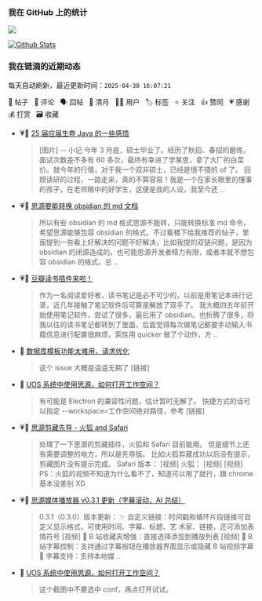 
### 我在 GitHub 上的统计

<a title="Hits" target="_blank" href="https://github.com/88250/88250"><img src="https://hits.b3log.org/88250/88250.svg"></a>

[![Github Stats](https://github-readme-stats.vercel.app/api?username=88250&theme=tokyonight&show_icons=true)](https://github.com/88250)

<!--events start -->

### 我在链滴的近期动态

每天自动刷新，最近更新时间：`2025-04-30 16:07:21`

📝 帖子 &nbsp; 💬 评论 &nbsp; 🗣 回帖 &nbsp; 🌙 清月 &nbsp; 👨‍💻 用户 &nbsp; 🏷️ 标签 &nbsp; ⭐️ 关注 &nbsp; 👍 赞同 &nbsp; 💗 感谢 &nbsp; 💰 打赏 &nbsp; 🗃 收藏

* 💗📝 [25 届应届生卷 Java 的一些感悟](https://ld246.com/article/1745938586008)

  > [图片] -- 小记 今年 3 月底，硕士毕业了。经历了秋招、春招的磨练，面试次数差不多有 60 多次，最终有幸进了学某思，拿了大厂的白菜价。就今年的行情，对于我一个双非硕士，已经是很不错的 of 了。 回顾读研的过程，一路走来，真的不算容易！我是一个在家长眼里的懂事的孩子，在老师眼中的好学生，这便是我的人设，我至今还 ..
* 💗💬 [思源要能转换 obsidian 的 md 文档](https://ld246.com/article/1745911600217/comment/1745919776643#comments)

  > 所以有些 obsidian 的 md 格式思源不能转，只能转换标准 md 命令，希望思源能够包容 obsidian 的格式。不过看楼下给我推荐的帖子，里面提到一些看上好解决的问题不好解决，比如我提的双链问题，是因为 obsidian 的闭源造成的。也可能思源开发者精力有限，或者本就不想包容 obsidian 的格式。总 ..
* 💗📝 [豆瓣读书插件来啦！](https://ld246.com/article/1745898179608)

  > 作为一名阅读爱好者，读书笔记是必不可少的，以前是用笔记本进行记录，近几年接触了笔记软件后可算是解放了双手了。 我大概四五年前开始使用笔记软件，尝试了很多，最后用了 obsidian。也折腾了很多，将我以往的读书笔记都转到了里面，后面觉得每次做笔记都要手动输入书籍信息进行配置很麻烦，索性用 quicker 做了个动作，方 ..
* 💬 [数据库模板功能太难用，请求优化](https://ld246.com/article/1745893758424/comment/1745895139497#comments)

  > 这个 issue 大概是遥遥无期了 [链接]
* 💬 [UOS 系统中使用思源，如何打开工作空间？](https://ld246.com/article/1745831012458/comment/1745892130388#comments)

  > 有可能是 Electron 的兼容性问题，估计暂时无解了。 快捷方式的话可以指定 --workspace=工作空间绝对路径，参考 [链接]
* 💗📝 [思源剪藏先导 - 火狐 and Safari](https://ld246.com/article/1745845107858)

  > 处理了一下思源的剪藏插件，火狐和 Safari 目前能用。 但是细节上还有需要调整的地方，所以是先导版。 比如火狐剪藏成功以后没有提示，剪藏图片没有提示完成。 Safari 版本： [视频] 火狐： [视频] [视频] PS：火狐的视频不知道为什么看不了，知道可以用了就行，跟 chrome 基本没差别 XD
* 💗📝 [思源媒体播放器 v0.3.1 更新（字幕滚动、AI 总结）](https://ld246.com/article/1745677099458)

  > 0.3.1（0.3.0）版本更新： ✨ 自定义链接：时间戳和循环片段链接可自定义显示格式，可使用时间、字幕、标题、艺 术家、链接，还可添加表情符号 [视频] 🔖 B 站收藏夹增强：直接选择添加到播放列表 [视频] 💬 B 站字幕控制：支持通过字幕按钮在播放器界面显示或隐藏 B 站视频字幕 💬 字幕支持：支持本地媒 ..
* 💬 [UOS 系统中使用思源，如何打开工作空间？](https://ld246.com/article/1745831012458/comment/1745833198117#comments)

  > 这个截图中不要选中 conf，再点打开试试。


<!--events end -->

